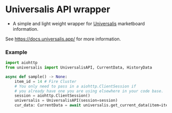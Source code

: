 # Universalis API wrapper
- A simple and light weight wrapper for [Universalis](https://universalis.app) marketboard information.


See https://docs.universalis.app/ for more information.



### Example

```py
import aiohttp
from universalis import UniversalisAPI, CurrentData, HistoryData

async def sample() -> None:
    item_id = 14 # Fire Cluster
    # You only need to pass in a aiohttp.ClientSession if 
    # you already have one you are using elsewhere in your code base.
    session = aiohttp.ClientSession()
    universalis = UniversalisAPI(session=session)
    cur_data: CurrentData = await universalis.get_current_data(item=item_id)
```
